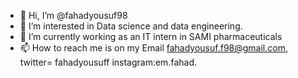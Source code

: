 - 👋 Hi, I’m @fahadyousuf98
- 👀 I’m interested in Data science and data engineering.
- 🌱 I’m currently working as an IT intern in SAMI pharmaceuticals
- 📫 How to reach me is on my Email fahadyousuf.f98@gmail.com, twitter= fahadyousuff instagram:em.fahad.

<!---
fahadyousuf98/fahadyousuf98 is a ✨ special ✨ repository because its `README.md` (this file) appears on your GitHub profile.
You can click the Preview link to take a look at your changes.
--->
